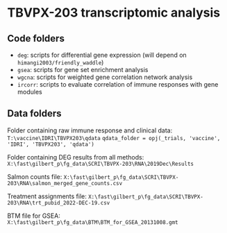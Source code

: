 # TBVPX-203 transcriptomic analysis

## Code folders

 - `deg`: scripts for differential gene expression (will depend on `himangi2003/friendly_waddle`)
 - `gsea`: scripts for gene set enrichment analysis
 - `wgcna`: scripts for weighted gene correlation network analysis
 - `ircorr`: scripts to evaluate correlation of immune responses with gene modules


## Data folders

Folder containing raw immune response and clinical data:
`T:\vaccine\IDRI\TBVPX203\qdata`
`qdata_folder = opj(_trials, 'vaccine', 'IDRI', 'TBVPX203', 'qdata')`

Folder containing DEG results from all methods:
`X:\fast\gilbert_p\fg_data\SCRI\TBVPX-203\RNA\2019Dec\Results`

Salmon counts file:
`X:\fast\gilbert_p\fg_data\SCRI\TBVPX-203\RNA\salmon_merged_gene_counts.csv`

Treatment assignments file:
`X:\fast\gilbert_p\fg_data\SCRI\TBVPX-203\RNA\trt_pubid_2022-DEC-19.csv`

BTM file for GSEA:
`X:\fast\gilbert_p\fg_data\BTM\BTM_for_GSEA_20131008.gmt`